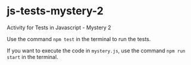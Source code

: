 # js-tests-mystery-2
Activity for Tests in Javascript - Mystery 2

Use the command `npm test` in the terminal to run the tests.

If you want to execute the code in `mystery.js`, use the command `npm run start` in the terminal.